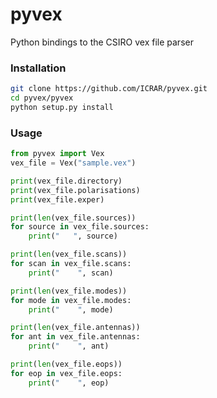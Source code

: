 # pyvex
Python bindings to the CSIRO vex file parser

### Installation

```bash
git clone https://github.com/ICRAR/pyvex.git
cd pyvex/pyvex
python setup.py install
```

### Usage

```python
from pyvex import Vex
vex_file = Vex("sample.vex")

print(vex_file.directory)
print(vex_file.polarisations)
print(vex_file.exper)

print(len(vex_file.sources))
for source in vex_file.sources:
    print("   ", source)

print(len(vex_file.scans))
for scan in vex_file.scans:
    print("    ", scan)

print(len(vex_file.modes))
for mode in vex_file.modes:
    print("    ", mode)

print(len(vex_file.antennas))
for ant in vex_file.antennas:
    print("    ", ant)

print(len(vex_file.eops))
for eop in vex_file.eops:
    print("    ", eop)
```
